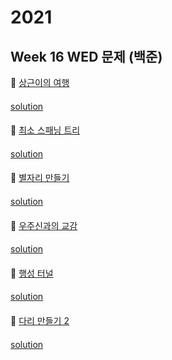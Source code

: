 # 2021
## Week 16 WED 문제 (백준)

👀 [상근이의 여행](https://www.acmicpc.net/problem/9372)
#### 

[solution](https://github.com/so-ohee/Algorithm/blob/main/src/me/algo/BaekJoon/Main_9372_%EC%83%81%EA%B7%BC%EC%9D%B4%EC%9D%98%EC%97%AC%ED%96%89.java)

#### 

👀 [최소 스패닝 트리](https://www.acmicpc.net/problem/1197)

#### 

[solution](https://github.com/so-ohee/Algorithm/blob/main/src/me/algo/BaekJoon/Tree/Main_1197_%EC%B5%9C%EC%86%8C%EC%8A%A4%ED%8C%A8%EB%8B%9D%ED%8A%B8%EB%A6%AC.java)

####

👀 [별자리 만들기](https://www.acmicpc.net/problem/4386)

#### 

[solution](https://github.com/so-ohee/Algorithm/blob/main/src/me/algo/BaekJoon/Tree/Main_4386_%EB%B3%84%EC%9E%90%EB%A6%AC%EB%A7%8C%EB%93%A4%EA%B8%B0.java)

####

👀 [우주신과의 교감](https://www.acmicpc.net/problem/1774)

#### 

[solution](https://github.com/so-ohee/Algorithm/blob/main/src/me/algo/BaekJoon/Tree/Main_1774_%EC%9A%B0%EC%A3%BC%EC%8B%A0%EA%B3%BC%EC%9D%98%EA%B5%90%EA%B0%90.java)

####

👀 [행성 터널](https://www.acmicpc.net/problem/2887)
#### 

[solution](https://github.com/so-ohee/Algorithm/blob/main/src/me/algo/BaekJoon/Tree/Main_2887_%ED%96%89%EC%84%B1%ED%84%B0%EB%84%90.java)

#### 

👀 [다리 만들기 2](https://www.acmicpc.net/problem/17472)
#### 

[solution]()

#### 